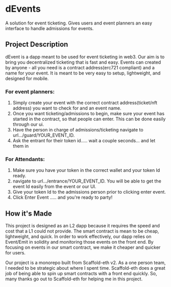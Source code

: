 # dEvents
A solution for event ticketing. Gives users and event planners an easy interface to handle admissions for events.


## Project Description
dEvent is a dapp meant to be used for event ticketing in web3. Our aim is to bring you decentralized ticketing that is fast and easy. Events can created by anyone - all you need is a contract address(erc721 compliant) and a name for your event. It is meant to be very easy to setup, lightweight, and designed for mobile.

### For event planners:

1) Simply create your event with the correct contract address(ticket/nft address) you want to check for and an event name.
2) Once you want ticketing/admissions to begin, make sure your event has started in the contract, so that people can enter. This can be done easily through our ui.
3) Have the person in charge of admissions/ticketing navigate to url.../guard/YOUR_EVENT_ID.
4) Ask the entrant for their token id..... wait a couple seconds... and let them in

### For Attendants:
1) Make sure you have your token in the correct wallet and your token Id ready.
2) navigate to url.../entrance/YOUR_EVENT_ID. You will be able to get the event Id easily from the event or our UI.
3) Give your token Id to the admissions person prior to clicking enter event.
4) Click Enter Event ..... and you're ready to party!

## How it's Made
This project is designed as an L2 dapp because it requires the speed and cost that a L1 could not provide. The smart contract is mean to be cheap, lightweight, and quick. In order to work effectively, our dapp relies on Event/Emit in solidity and monitoring those events on the front end. By focusing on events in our smart contract, we make it cheaper and quicker for users.

Our project is a monorepo built from Scaffold-eth v2. As a one person team, I needed to be strategic about where I spent time. Scaffold-eth does a great job of being able to spin up smart contracts with a front end quickly. So, many thanks go out to Scaffold-eth for helping me in this project.
